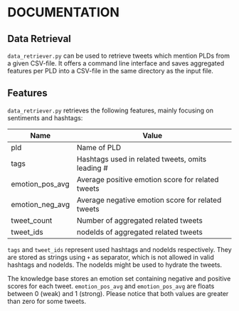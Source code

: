 # DOCUMENTATION

## Data Retrieval

`data_retriever.py` can be used to retrieve tweets which mention PLDs from a given CSV-file.
It offers a command line interface and saves aggregated features per PLD into a CSV-file in the same directory as the input file.

## Features

`data_retriever.py` retrieves the following features, mainly focusing on sentiments and hashtags:

Name | Value
--- | ---
pld | Name of PLD
tags | Hashtags used in related tweets, omits leading #
emotion_pos_avg | Average positive emotion score for related tweets
emotion_neg_avg | Average negative emotion score for related tweets
tweet_count | Number of aggregated related tweets
tweet_ids | nodeIds of aggregated related tweets

`tags` and `tweet_ids` represent used hashtags and nodeIds respectively.
They are stored as strings using `+` as separator, which is not allowed in valid hashtags and nodeIds.
The nodeIds might be used to hydrate the tweets.

The knowledge base stores an emotion set containing negative and positive scores for each tweet.
`emotion_pos_avg` and `emotion_pos_avg` are floats between 0 (weak) and 1 (strong).
Please notice that both values are greater than zero for some tweets.

